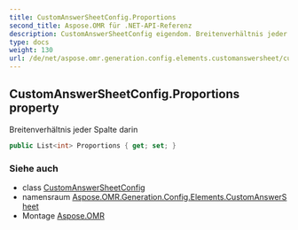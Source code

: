 ```yaml
---
title: CustomAnswerSheetConfig.Proportions
second_title: Aspose.OMR für .NET-API-Referenz
description: CustomAnswerSheetConfig eigendom. Breitenverhältnis jeder Spalte darin
type: docs
weight: 130
url: /de/net/aspose.omr.generation.config.elements.customanswersheet/customanswersheetconfig/proportions/
---
```

## CustomAnswerSheetConfig.Proportions property

Breitenverhältnis jeder Spalte darin

```csharp
public List<int> Proportions { get; set; }
```

### Siehe auch

* class [CustomAnswerSheetConfig](../)
* namensraum [Aspose.OMR.Generation.Config.Elements.CustomAnswerSheet](../../customanswersheetconfig/)
* Montage [Aspose.OMR](../../../)


